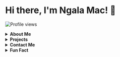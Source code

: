 # Hi there, I'm Ngala Mac! 👋

![Profile views](https://gpvc.arturio.dev/ngalamac)


<details>
  <summary><strong>About Me</strong></summary>

  - 🔭 I'm a Fullstack Developer and Software Engineer.
  - 🌍 Based in Cameroon.
  - 🎓 Graduated from CITEC-HITM.
  - 📚 Currently studying at Microverse.
  - 👨‍🏫 Web Development Tutor and Teacher at ETS.NTECH Yaounde for 2 years.
</details>

<details>
  <summary><strong>Projects</strong></summary>

  - Check out my <a href="https://ngalamac.github.io/" target="_blank">portfolio</a> for some of my projects.
</details>

<details>
  <summary><strong>Contact Me</strong></summary>

  - 📞 Phone: +237 652278121
  - 📧 Email: macngala4@gmail.com
</details>

<details>
  <summary><strong>Fun Fact</strong></summary>

  I love solving complex coding challenges and building meaningful applications.
</details>
